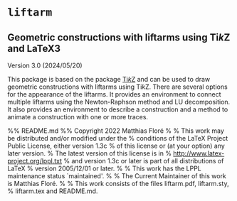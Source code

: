 # `liftarm`

## Geometric constructions with liftarms using Ti*k*Z and LaTeX3

Version 3.0 (2024/05/20)

This package is based on the package [Ti*k*Z](https://ctan.org/pkg/pgf) and can be used to draw geometric constructions with liftarms using Ti*k*Z. There are several options for the appearance of the liftarms. It provides an environment to connect multiple liftarms using the Newton-Raphson method and LU decomposition. It also provides an environment to describe a construction and a method to animate a construction with one or more traces.

%% README.md
%% Copyright 2022 Matthias Floré
%
% This work may be distributed and/or modified under the
% conditions of the LaTeX Project Public License, either version 1.3c
% of this license or (at your option) any later version.
% The latest version of this license is in
%   http://www.latex-project.org/lppl.txt
% and version 1.3c or later is part of all distributions of LaTeX
% version 2005/12/01 or later.
%
% This work has the LPPL maintenance status `maintained'.
% 
% The Current Maintainer of this work is Matthias Floré.
%
% This work consists of the files liftarm.pdf, liftarm.sty,
% liftarm.tex and README.md.